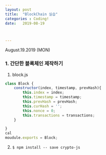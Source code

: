 ```yaml
---
layout: post
title:  "BlockChain 실습"
categories : Coding!
date:   2019-08-19



---
```


August.19.2019  (MON)

### 1. 간단한 블록체인 제작하기

1. block.js

``` javascript
class Block {
    constructor(index, timestamp, prevHash){
        this.index = index;
        this.timestamp = timestamp;
        this.prevHash = prevHash;
        this.curHash = '';
        this.nonce = 0;
        this.transactions = transactions;
    }

}
cal
moudule.exports = Block;

```

2. `$ npm install -- save crypto-js`













